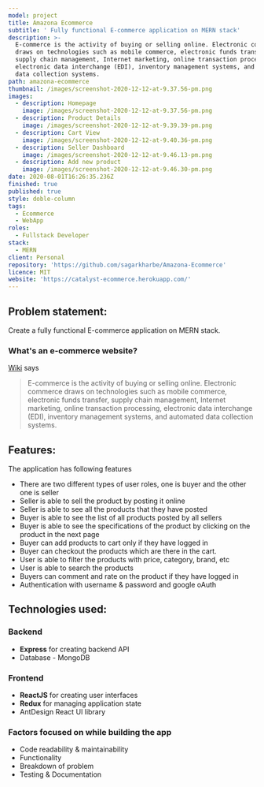 ```yaml
---
model: project
title: Amazona Ecommerce
subtitle: ' Fully functional E-commerce application on MERN stack'
description: >-
  E-commerce is the activity of buying or selling online. Electronic commerce
  draws on technologies such as mobile commerce, electronic funds transfer,
  supply chain management, Internet marketing, online transaction processing,
  electronic data interchange (EDI), inventory management systems, and automated
  data collection systems.
path: amazona-ecommerce
thumbnail: /images/screenshot-2020-12-12-at-9.37.56-pm.png
images:
  - description: Homepage
    image: /images/screenshot-2020-12-12-at-9.37.56-pm.png
  - description: Product Details
    image: /images/screenshot-2020-12-12-at-9.39.39-pm.png
  - description: Cart View
    image: /images/screenshot-2020-12-12-at-9.40.36-pm.png
  - description: Seller Dashboard
    image: /images/screenshot-2020-12-12-at-9.46.13-pm.png
  - description: Add new product
    image: /images/screenshot-2020-12-12-at-9.46.30-pm.png
date: 2020-08-01T16:26:35.236Z
finished: true
published: true
style: doble-column
tags:
  - Ecommerce
  - WebApp
roles:
  - Fullstack Developer
stack:
  - MERN
client: Personal
repository: 'https://github.com/sagarkharbe/Amazona-Ecommerce'
licence: MIT
website: 'https://catalyst-ecommerce.herokuapp.com/'
---
```

## Problem statement:

Create a fully functional E-commerce application on MERN stack.

### What's an e-commerce website?

[Wiki](https://en.wikipedia.org/wiki/E-commerce) says

> E-commerce is the activity of buying or selling online. Electronic commerce draws on technologies such as mobile commerce, electronic funds transfer, supply chain management, Internet marketing, online transaction processing, electronic data interchange (EDI), inventory management systems, and automated data collection systems.

## Features:

The application has following features

- There are two different types of user roles, one is buyer and the other one is seller
- Seller is able to sell the product by posting it online
- Seller is able to see all the products that they have posted
- Buyer is able to see the list of all products posted by all sellers
- Buyer is able to see the specifications of the product by clicking on the product in the next page
- Buyer can add products to cart only if they have logged in
- Buyer can checkout the products which are there in the cart.
- User is able to filter the products with price, category, brand, etc
- User is able to search the products
- Buyers can comment and rate on the product if they have logged in
- Authentication with username & password and google oAuth

## Technologies used:

### Backend

- **Express** for creating backend API
- Database - MongoDB

### Frontend

- **ReactJS** for creating user interfaces
- **Redux** for managing application state
- AntDesign React UI library

### Factors focused on while building the app

- Code readability & maintainability
- Functionality
- Breakdown of problem
- Testing & Documentation

